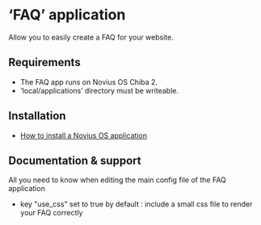 # ‘FAQ’ application

Allow you to easily create a FAQ for your website.

## Requirements

* The FAQ app runs on Novius OS Chiba 2.
* ‘local/applications’ directory must be writeable.

## Installation

* [How to install a Novius OS application](http://community.novius-os.org/how-to-install-a-nos-app.html)

## Documentation & support

All you need to know when editing the main config file of the FAQ application
* key "use_css" set to true by default : include a small css file to render your FAQ correctly